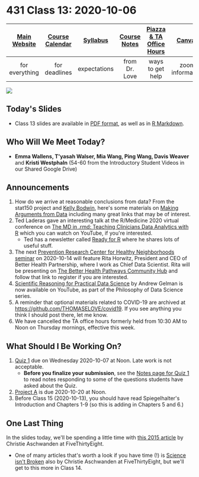 # 431 Class 13: 2020-10-06

[Main Website](https://thomaselove.github.io/431/) | [Course Calendar](https://thomaselove.github.io/431/calendar.html) | [Syllabus](https://thomaselove.github.io/431-2020-syllabus/) | [Course Notes](https://thomaselove.github.io/431-notes/) | [Piazza & TA Office Hours](https://thomaselove.github.io/431/contact.html) | [Canvas](https://canvas.case.edu) | [Data and Code](https://thomaselove.github.io/431/data_index.html)
:-----------: | :--------------: | :----------: | :---------: | :-------------: | :-----------: | :------------:
for everything | for deadlines | expectations | from Dr. Love | ways to get help | zoom information | for downloads

![](https://github.com/THOMASELOVE/431-2020/blob/master/classes/class13/images/gelfand.png)

## Today's Slides

- Class 13 slides are available in [PDF format](https://github.com/THOMASELOVE/431-2020/blob/master/classes/class13/431_class-13-slides_2020.pdf), as well as in [R Markdown](https://github.com/THOMASELOVE/431-2020/blob/master/classes/class13/431_class-13-slides_2020.Rmd).

## Who Will We Meet Today?

- **Emma Wallens, T'yasah Walser, Mia Wang, Ping Wang, Davis Weaver** and **Kristi Westphaln** (54-60 from the Introductory Student Videos in our Shared Google Drive)

## Announcements

1. How do we arrive at reasonable conclusions from data? From the stat150 project and [Kelly Bodwin](https://twitter.com/kellybodwin), here's some materials on [Making Arguments from Data](https://stat150.blog/post/01-evidence/) including many great links that may be of interest.
2. Ted Laderas gave an interesting talk at the R/Medicine 2020 virtual conference on [The MD in .rmd: Teaching Clinicians Data Analytics with R](https://www.youtube.com/watch?v=AexI0lZ7J-o) which you can watch on YouTube, if you're interested.
    - Ted has a newsletter called [Ready for R](https://tinyletter.com/ready4r/archive) where he shares lots of useful stuff.
3. The next [Prevention Research Center for Healthy Neighborhoods seminar](http://www.prchn.org/seminar) on 2020-10-14 will feature Rita Horwitz, President and CEO of Better Health Partnership, where I work as Chief Data Scientist. Rita will be presenting on [The Better Health Pathways Community Hub](https://cwru.zoom.us/webinar/register/WN_GtO_UX54QESF73sEfjEpgA) and follow that link to register if you are interested.
4. [Scientific Reasoning for Practical Data Science](https://www.youtube.com/watch?v=R6mq5Esjzfw) by Andrew Gelman is now available on YouTube, as part of the Philosophy of Data Science series.
5. A reminder that optional materials related to COVID-19 are archived at https://github.com/THOMASELOVE/covid19. If you see anything you think I should post there, let me know.
6. We have cancelled the TA office hours formerly held from 10:30 AM to Noon on Thursday mornings, effective this week. 

## What Should I Be Working On?

1. [Quiz 1](https://github.com/THOMASELOVE/431-2020/blob/master/quizzes/quiz1/quiz1.md) due on Wednesday 2020-10-07 at Noon. Late work is not acceptable.
    - **Before you finalize your submission**, see the [Notes page for Quiz 1](https://github.com/THOMASELOVE/431-2020/blob/master/quizzes/quiz1/notes.md) to read notes responding to some of the questions students have asked about the Quiz.
2. [Project A](https://thomaselove.github.io/431-2020-projectA/) is due 2020-10-20 at Noon.
3. Before Class 15 (2020-10-13), you should have read Spiegelhalter's Introduction and Chapters 1-9 (so this is adding in Chapters 5 and 6.)

## One Last Thing

In the slides today, we'll be spending a little time with [this 2015 article](https://fivethirtyeight.com/features/not-even-scientists-can-easily-explain-p-values/) by Christie Aschwanden at FiveThirtyEight.

- One of many articles that's worth a look if you have time (!) is [Science isn't Broken](https://fivethirtyeight.com/features/science-isnt-broken/) also by Christie Aschwanden at FiveThirtyEight, but we'll get to this more in Class 14.

